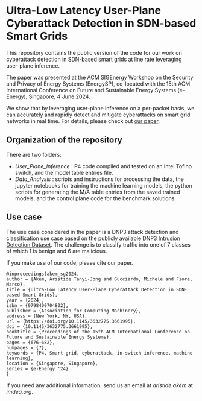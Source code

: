# Ultra-Low Latency User-Plane Cyberattack Detection in SDN-based Smart Grids

 This repository contains the public version of the code for our work on cyberattack detection in SDN-based smart grids at line rate leveraging user-plane inference.

The paper was presented at the ACM SIGEnergy Workshop on the Security and Privacy of Energy Systems (EnergySP), co-located with the 15th ACM International Conference on Future and Sustainable Energy Systems (e-Energy), Singapore, 4 June 2024.

We show that by leveraging user-plane inference on a per-packet basis, we can accurately and rapidly detect and mitigate cyberattacks on smart grid networks in real time. For details, please check out [our paper](https://dl.acm.org/doi/10.1145/3632775.3661995).

## Organization of the repository  
There are two folders:  
- _User_Plane_Inference_ : P4 code compiled and tested on an Intel Tofino switch, and the model table entries file.
- _Data_Analysis_ : scripts and instructions for processing the data, the jupyter notebooks for training the machine learning models, the python scripts for generating the M/A table entries from the saved trained models, and the control plane code for the benchmark solutions.

## Use case
The use case considered in the paper is a DNP3 attack detection and classification use case based on the publicly available <a href="https://ieee-dataport.org/documents/dnp3-intrusion-detection-dataset">DNP3 Intrusion Detection Dataset</a>. The challenge is to classify traffic into one of 7 classes of which 1 is benign and 6 are malicious.

If you make use of our code, please cite our paper.

```
@inproceedings{akem_sg2024,
author = {Akem, Aristide Tanyi-Jong and Gucciardo, Michele and Fiore, Marco},
title = {Ultra-Low Latency User-Plane Cyberattack Detection in SDN-based Smart Grids},
year = {2024},
isbn = {9798400704802},
publisher = {Association for Computing Machinery},
address = {New York, NY, USA},
url = {https://doi.org/10.1145/3632775.3661995},
doi = {10.1145/3632775.3661995},
booktitle = {Proceedings of the 15th ACM International Conference on Future and Sustainable Energy Systems},
pages = {676–682},
numpages = {7},
keywords = {P4, Smart grid, cyberattack, in-switch inference, machine learning},
location = {Singapore, Singapore},
series = {e-Energy '24}
}
```

If you need any additional information, send us an email at _aristide.akem_ at _imdea.org_.